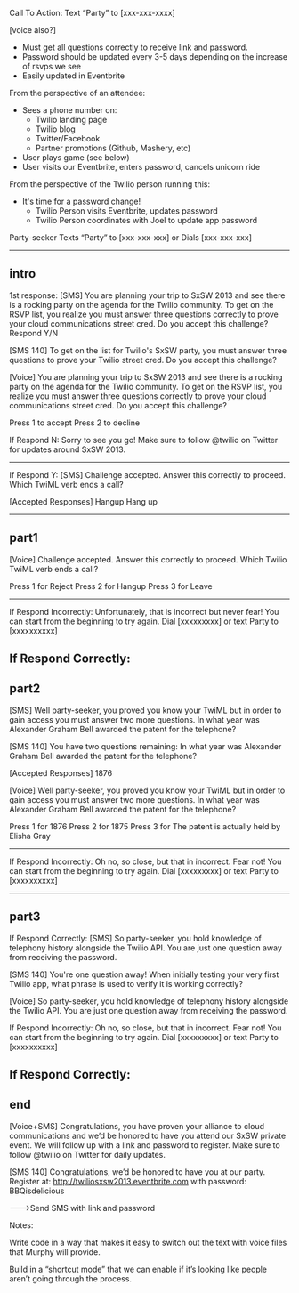 Call To Action: Text “Party” to [xxx-xxx-xxxx]

[voice also?]

* Must get all questions correctly to receive link and password.
* Password should be updated every 3-5 days depending on the increase of rsvps we see
* Easily updated in Eventbrite

From the perspective of an attendee:
* Sees a phone number on:
  * Twilio landing page
  * Twilio blog
  * Twitter/Facebook
  * Partner promotions (Github, Mashery, etc)
* User plays game (see below)
* User visits our Eventbrite, enters password, cancels unicorn ride

From the perspective of the Twilio person running this:
* It's time for a password change!
  * Twilio Person visits Eventbrite, updates password
  * Twilio Person coordinates with Joel to update app password


Party-seeker Texts “Party” to [xxx-xxx-xxx] or Dials [xxx-xxx-xxx]

-----
intro
-----
1st response:
[SMS] You are planning your trip to SxSW 2013 and see there is a rocking party on the agenda for the Twilio community. To get on the RSVP list, you realize you must answer three questions correctly to prove your cloud communications street cred. Do you accept this challenge? Respond Y/N

[SMS 140]
To get on the list for Twilio's SxSW party, you must answer three questions to prove your Twilio street cred. Do you accept this challenge?

[Voice] You are planning your trip to SxSW 2013 and see there is a rocking party on the agenda for the Twilio community. To get on the RSVP list, you realize you must answer three questions correctly to prove your cloud communications street cred. Do you accept this challenge? 

<Say> Press 1 to accept</Say>
<Say> Press 2 to decline</Say>

If Respond N:
Sorry to see you go! Make sure to follow @twilio on Twitter for updates around SxSW 2013. 
_____________________

If Respond Y:
[SMS] Challenge accepted. Answer this correctly to proceed. Which TwiML verb ends a call? 

[Accepted Responses]
Hangup
Hang up
<Hangup>


-----
part1
-----
[Voice] Challenge accepted. Answer this correctly to proceed. Which Twilio TwiML verb ends a call? 

<Say>Press 1 for Reject</Say>
<Say>Press 2 for Hangup</Say>
<Say>Press 3 for Leave</Say>

________________________


If Respond Incorrectly:
Unfortunately, that is incorrect but never fear! You can start from the beginning to try again. Dial [xxxxxxxxx] or text Party to [xxxxxxxxxx]

If Respond Correctly:
-----
part2
-----
[SMS] Well party-seeker, you proved you know your TwiML but in order to gain access you must answer two more questions. In what year was Alexander Graham Bell awarded the patent for the telephone?

[SMS 140]
You have two questions remaining: In what year was Alexander Graham Bell awarded the patent for the telephone? 

[Accepted Responses]
1876

[Voice] Well party-seeker, you proved you know your TwiML but in order to gain access you must answer two more questions. In what year was Alexander Graham Bell awarded the patent for the telephone? 

<Say>Press 1 for 1876</Say>
<Say>Press 2 for 1875</Say>
<Say>Press 3 for The patent is actually held by Elisha Gray</Say>

__________________________

If Respond Incorrectly:
Oh no, so close, but that in incorrect. Fear not! You can start from the beginning to try again. Dial [xxxxxxxxx] or text Party to [xxxxxxxxxx]

-----
part3
-----
If Respond Correctly:
[SMS] So party-seeker, you hold knowledge of telephony history alongside the Twilio API. You are just one question away from receiving the password.  

[SMS 140]
You're one question away! When initially testing your very first Twilio app, what phrase is used to verify it is working correctly? 

[Voice] So party-seeker, you hold knowledge of telephony history alongside the Twilio API. You are just one question away from receiving the password.  

If Respond Incorrectly:
Oh no, so close, but that in incorrect. Fear not! You can start from the beginning to try again. Dial [xxxxxxxxx] or text Party to [xxxxxxxxxx]

If Respond Correctly:
-----
end
-----
[Voice+SMS] Congratulations, you have proven your alliance to cloud communications and we’d be honored to have you attend our SxSW private event. We will follow up with a link and password to register. Make sure to follow @twilio on Twitter for daily updates. 

[SMS 140]
Congratulations, we’d be honored to have you at our party. Register at: http://twiliosxsw2013.eventbrite.com with password: BBQisdelicious

--->Send SMS with link and password


Notes:

Write code in a way that makes it easy to switch out the text with voice files that Murphy will provide.

Build in a “shortcut mode” that we can enable if it’s looking like people aren’t going through the process.

